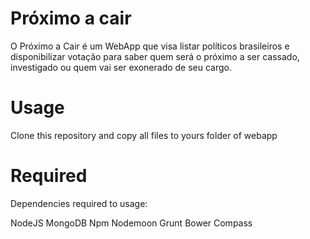 # Próximo a cair

O Próximo a Cair é um WebApp que visa listar políticos brasileiros e disponibilizar votação para saber quem será o próximo a ser cassado, investigado ou quem vai ser exonerado de seu cargo.

# Usage
Clone this repository and copy all files to yours folder of webapp

# Required
Dependencies required to usage:

NodeJS
MongoDB
Npm
Nodemoon
Grunt
Bower
Compass
